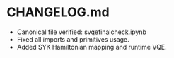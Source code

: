 # CHANGELOG.md
- Canonical file verified: svqefinalcheck.ipynb
- Fixed all imports and primitives usage.
- Added SYK Hamiltonian mapping and runtime VQE.